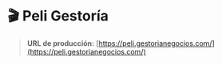 # 🎬 Peli Gestoría

> **URL de producción:** [https://peli.gestorianegocios.com/](https://peli.gestorianegocios.com/)
